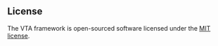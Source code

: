 
## License

The VTA framework is open-sourced software licensed under the [MIT license](https://opensource.org/licenses/MIT).
